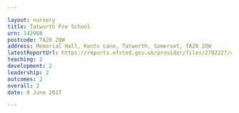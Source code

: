 ```yaml
---

layout: nursery
title: Tatworth Pre School
urn: 142960
postcode: TA20 2QW
address: Memorial Hall, Kents Lane, Tatworth, Somerset, TA20 2QW
latestReportUrl: https://reports.ofsted.gov.uk/provider/files/2702227/urn/142960.pdf
teaching: 2
development: 2
leadership: 2
outcomes: 2
overall: 2
date: 8 June 2017

---
```


